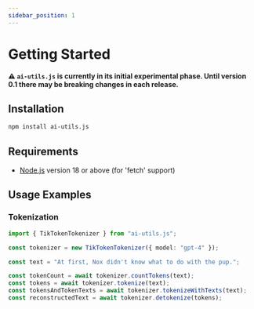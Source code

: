 ```yaml
---
sidebar_position: 1
---
```


# Getting Started

**⚠️ `ai-utils.js` is currently in its initial experimental phase. Until version 0.1 there may be breaking changes in each release.**

## Installation

```bash
npm install ai-utils.js
```

## Requirements

- [Node.js](https://nodejs.org/en/download/) version 18 or above (for 'fetch' support)

## Usage Examples

### Tokenization

```ts
import { TikTokenTokenizer } from "ai-utils.js";

const tokenizer = new TikTokenTokenizer({ model: "gpt-4" });

const text = "At first, Nox didn't know what to do with the pup.";

const tokenCount = await tokenizer.countTokens(text);
const tokens = await tokenizer.tokenize(text);
const tokensAndTokenTexts = await tokenizer.tokenizeWithTexts(text);
const reconstructedText = await tokenizer.detokenize(tokens);
```
